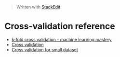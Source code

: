 


> Written with [StackEdit](https://stackedit.io/).

# Cross-validation reference

- [k-fold cross validation - machine learning mastery](https://machinelearningmastery.com/k-fold-cross-validation/)
- [Cross validation](https://towardsdatascience.com/cross-validation-70289113a072)
- [Cross validation for small dataset](https://datascience.stackexchange.com/questions/42173/cross-validation-for-small-dataset)
<!--stackedit_data:
eyJoaXN0b3J5IjpbOTAxOTE3MDgzXX0=
-->